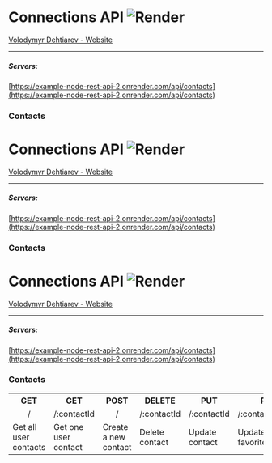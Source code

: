 # Connections API ![Render](https://img.shields.io/badge/Render-%46E3B7.svg?style=for-the-badge&logo=render&logoColor=white)

[Volodymyr Dehtiarev - Website](https://github.com/VladimirDegt)

---

##### Servers:

[https://example-node-rest-api-2.onrender.com/api/contacts](https://example-node-rest-api-2.onrender.com/api/contacts)

### Contacts


# Connections API ![Render](https://img.shields.io/badge/Render-%46E3B7.svg?style=for-the-badge&logo=render&logoColor=white)

[Volodymyr Dehtiarev - Website](https://github.com/VladimirDegt)

---

##### Servers:

[https://example-node-rest-api-2.onrender.com/api/contacts](https://example-node-rest-api-2.onrender.com/api/contacts)

### Contacts

# Connections API ![Render](https://img.shields.io/badge/Render-%46E3B7.svg?style=for-the-badge&logo=render&logoColor=white)

[Volodymyr Dehtiarev - Website](https://github.com/VladimirDegt)

---

##### Servers:

[https://example-node-rest-api-2.onrender.com/api/contacts](https://example-node-rest-api-2.onrender.com/api/contacts)

### Contacts

<table>
    <tr >
        <th align="center">GET</th>
        <th align="center">GET</th>
        <th align="center">POST</th>
        <th align="center">DELETE</th>
        <th align="center">PUT</th>
        <th align="center">PATCH</th>
    </tr>
    <tr>
        <td align="center">/</td>
         <td align="center">/:contactId</td>
        <td align="center">/</td>
        <td align="center">/:contactId</td>
        <td align="center">/:contactId</td>
        <td align="center">/:contactId/favorite</td>
    </tr>
    <tr>
        <td>Get all user contacts</td>
        <td>Get one user contact</td>
        <td>Create a new contact</td>
        <td>Delete contact</td>
        <td>Update contact</td>
        <td>Update field favorite</td>
    </tr>
</table>


